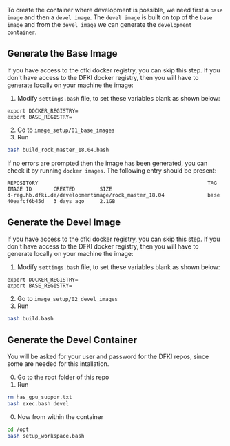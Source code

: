 To create the container where development is possible, we need first a `base image` and then a `devel image`. The `devel image` is built on top of the `base image` and from the `devel image` we can generate the `development container`.

## Generate the Base Image

If you have access to the dfki docker registry, you can skip this step.
If you don't have access to the DFKI docker registry, then you will have to generate locally on your machine the image:

1. Modify `settings.bash` file, to set these variables blank as shown below:
```
export DOCKER_REGISTRY=
export BASE_REGISTRY=
```
 
2. Go to `image_setup/01_base_images`
3. Run 
```bash
bash build_rock_master_18.04.bash
```

If no errors are prompted then the image has been generated, you can check it by running `docker images`. The following entry should be present:
```
REPOSITORY                                                       TAG                           IMAGE ID       CREATED        SIZE
d-reg.hb.dfki.de/developmentimage/rock_master_18.04              base                          40eafcf6b45d   3 days ago     2.1GB
```

## Generate the Devel Image
If you have access to the dfki docker registry, you can skip this step.
If you don't have access to the DFKI docker registry, then you will have to generate locally on your machine the image:

1. Modify `settings.bash` file, to set these variables blank as shown below:
```
export DOCKER_REGISTRY= 
export BASE_REGISTRY=
```
 
2. Go to `image_setup/02_devel_images`
3. Run 
```bash
bash build.bash
```



## Generate the Devel Container

You will be asked for your user and password for the DFKI repos, since some are needed for this intallation.

0. Go to the root folder of this repo
0. Run
```bash
rm has_gpu_suppor.txt
bash exec.bash devel
```
0. Now from within the container 
```bash
cd /opt
bash setup_workspace.bash
```
